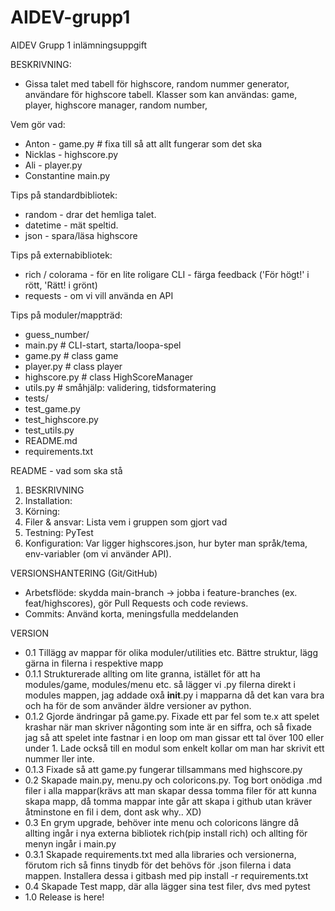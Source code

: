 # AIDEV-grupp1
AIDEV Grupp 1 inlämningsuppgift

BESKRIVNING:
- Gissa talet med tabell för highscore, random nummer generator, användare för highscore tabell.
 Klasser som kan användas: game, player, highscore manager, random number, 




Vem gör vad:
- Anton - game.py   # fixa till så att allt fungerar som det ska
- Nicklas - highscore.py
- Ali - player.py
- Constantine main.py





Tips på standardbibliotek:
- random - drar det hemliga talet.
- datetime - mät speltid.
- json - spara/läsa highscore


Tips på externabibliotek:
- rich / colorama - för en lite roligare CLI - färga feedback ('För högt!' i rött, 'Rätt! i grönt)
- requests - om vi vill använda en API


Tips på moduler/mappträd:
- guess_number/
 - main.py # CLI-start, starta/loopa-spel
 - game.py # class game
 - player.py # class player
 - highscore.py # class HighScoreManager
 - utils.py # småhjälp: validering, tidsformatering
- tests/
 - test_game.py 
 - test_highscore.py
 - test_utils.py
- README.md
- requirements.txt


README - vad som ska stå
1. BESKRIVNING
2. Installation:
3. Körning:
4. Filer & ansvar: Lista vem i gruppen som gjort vad
5. Testning: PyTest
6. Konfiguration: Var ligger highscores.json, hur byter man språk/tema, env-variabler (om vi använder API).


VERSIONSHANTERING (Git/GitHub)
- Arbetsflöde: skydda main-branch -> jobba i feature-branches (ex. feat/highscores), gör Pull Requests och code reviews.
- Commits: Använd korta, meningsfulla meddelanden

 VERSION
- 0.1 Tillägg av mappar för olika moduler/utilities etc. Bättre struktur, lägg gärna in filerna i respektive mapp
- 0.1.1 Strukturerade allting om lite granna, istället för att ha modules/game, modules/menu etc. så lägger vi .py filerna direkt i modules mappen, jag addade oxå __init__.py i mapparna då det kan vara bra och ha för de som använder äldre versioner av python.
- 0.1.2 Gjorde ändringar på game.py. Fixade ett par fel som te.x att spelet krashar när man skriver någonting som inte är en siffra, och så fixade jag så att spelet inte fastnar i en loop om man gissar ett tal över 100 eller under 1. Lade också till en modul som enkelt kollar om man har skrivit ett nummer ller inte.
- 0.1.3 Fixade så att game.py fungerar tillsammans med highscore.py
- 0.2 Skapade main.py, menu.py och coloricons.py. Tog bort onödiga .md filer i alla mappar(krävs att man skapar dessa tomma filer för att kunna skapa mapp, då tomma mappar inte går att skapa i github utan kräver åtminstone en fil i dem, dont ask why.. XD)
- 0.3 En grym upgrade, behöver inte menu och coloricons längre då allting ingår i nya externa bibliotek rich(pip install rich) och allting för menyn ingår i main.py
- 0.3.1 Skapade requirements.txt med alla libraries och versionerna, förutom rich så finns tinydb för det behövs för .json filerna i data mappen. Installera dessa i gitbash med pip install -r requirements.txt
- 0.4 Skapade Test mapp, där alla lägger sina test filer, dvs med pytest
- 1.0 Release is here!

